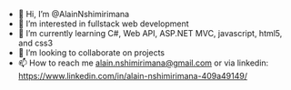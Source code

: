 - 👋 Hi, I’m @AlainNshimirimana
- 👀 I’m interested in fullstack web development
- 🌱 I’m currently learning C#, Web API, ASP.NET MVC, javascript, html5, and css3 
- 💞️ I’m looking to collaborate on projects
- 📫 How to reach me alain.nshimirimana@gmail.com or via linkedin: https://www.linkedin.com/in/alain-nshimirimana-409a49149/

<!---
AlainNshimirimana/AlainNshimirimana is a ✨ special ✨ repository because its `README.md` (this file) appears on your GitHub profile.
You can click the Preview link to take a look at your changes.
--->
